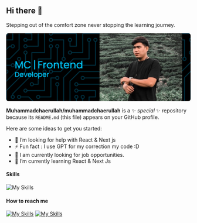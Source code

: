 ## Hi there 👋
Stepping out of the comfort zone
never stopping the learning journey.

![Header](./github-header-image.png)

**Muhammadchaerullah/muhammadchaerullah** is a ✨ _special_ ✨ repository because its `README.md` (this file) appears on your GitHub profile.

Here are some ideas to get you started:

- 🤔 I’m looking for help with React & Next js
- ⚡ Fun fact : I use GPT for my correction my code :D
- 🔭 I am currently looking for job opportunities.
- 🌱 I’m currently learning React & Next Js

#### Skills

![My Skills](https://skillicons.dev/icons?i=html,css,tailwind,javascript,typescript,vue,nuxt,react,next)


#### How to reach me 

[![My Skills](https://skillicons.dev/icons?i=instagram&theme=dark)](https://instagram.com/mchaerullah) [![My Skills](https://skillicons.dev/icons?i=linkedin&theme=dark)](https://www.linkedin.com/in/muhammad-chaerullah-752654191/overlay/background-image/)
